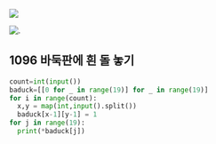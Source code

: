 ![](C:\Users\sky\AppData\Roaming\Typora\typora-user-images\image-20200426211411016.png)

![.](C:\Users\sky\AppData\Roaming\Typora\typora-user-images\image-20200426211446055.png)

## 1096  바둑판에 흰 돌 놓기

```python
count=int(input())
baduck=[[0 for _ in range(19)] for _ in range(19)]
for i in range(count):
  x,y = map(int,input().split())
  baduck[x-1][y-1] = 1
for j in range(19):
  print(*baduck[j])
```

